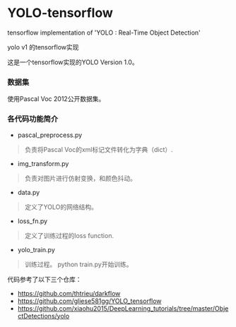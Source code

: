 # YOLO-tensorflow

tensorflow implementation of 'YOLO : Real-Time Object Detection' 


yolo v1 的tensorflow实现

这是一个tensorflow实现的YOLO Version 1.0。

### 数据集

使用Pascal Voc 2012公开数据集。

### 各代码功能简介

+ pascal_preprocess.py
> 负责将Pascal Voc的xml标记文件转化为字典（dict）.
+ img_transform.py
> 负责对图片进行仿射变换，和颜色抖动。
+ data.py
> 定义了YOLO的网络结构。
+ loss_fn.py
> 定义了训练过程的loss function.
+ yolo_train.py
> 训练过程。
> python train.py开始训练。


代码参考了以下三个仓库：

* https://github.com/thtrieu/darkflow
* https://github.com/gliese581gg/YOLO_tensorflow
* https://github.com/xiaohu2015/DeepLearning_tutorials/tree/master/ObjectDetections/yolo


